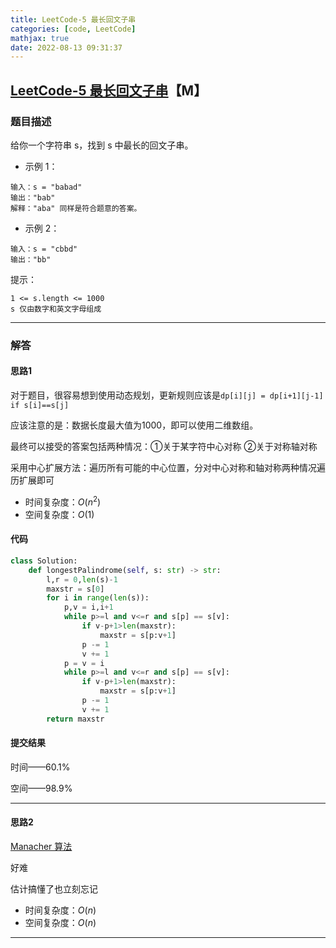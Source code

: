 ```yaml
---
title: LeetCode-5 最长回文子串
categories: [code, LeetCode]
mathjax: true
date: 2022-08-13 09:31:37
---
```


## [LeetCode-5 最长回文子串](https://leetcode-cn.com/problems/longest-palindromic-substring/)【M】

### 题目描述

给你一个字符串 s，找到 s 中最长的回文子串。

<!-- more -->

- 示例 1：

```
输入：s = "babad"
输出："bab"
解释："aba" 同样是符合题意的答案。
```

- 示例 2：

```
输入：s = "cbbd"
输出："bb"
```

提示：

```
1 <= s.length <= 1000
s 仅由数字和英文字母组成
```

---

### 解答

#### 思路1

对于题目，很容易想到使用动态规划，更新规则应该是`dp[i][j] = dp[i+1][j-1] if s[i]==s[j]`

应该注意的是：数据长度最大值为1000，即可以使用二维数组。

最终可以接受的答案包括两种情况：①关于某字符中心对称  ②关于对称轴对称

采用中心扩展方法：遍历所有可能的中心位置，分对中心对称和轴对称两种情况遍历扩展即可

- 时间复杂度：$O(n^2)$
- 空间复杂度：$O(1)$

#### 代码

```python
class Solution:
    def longestPalindrome(self, s: str) -> str:
        l,r = 0,len(s)-1
        maxstr = s[0]
        for i in range(len(s)):
            p,v = i,i+1
            while p>=l and v<=r and s[p] == s[v]:
                if v-p+1>len(maxstr):
                    maxstr = s[p:v+1]
                p -= 1
                v += 1
            p = v = i
            while p>=l and v<=r and s[p] == s[v]:
                if v-p+1>len(maxstr):
                    maxstr = s[p:v+1]
                p -= 1
                v += 1
        return maxstr
```

#### 提交结果

时间——$60.1\%$

空间——$98.9\%$

---

#### 思路2

[Manacher 算法](https://www.jianshu.com/p/116aa58b7d81)

好难

估计搞懂了也立刻忘记

- 时间复杂度：$O(n)$
- 空间复杂度：$O(n)$

---





